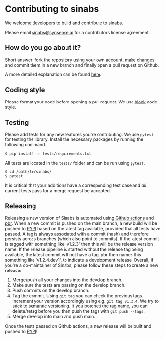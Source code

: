 # Contributing to sinabs

We welcome developers to build and contribute to sinabs.

Please email sinabs@synsense.ai for a contributors license agreement. 


## How do you go about it?

Short answer: fork the repository using your own account, make changes and commit them in a new branch and finally open a pull request on Github.

A more detailed explanation can be found [here](https://docs.github.com/en/pull-requests/collaborating-with-pull-requests).

## Coding style

Please format your code before opening a pull request. We use [black](https://black.readthedocs.io/en/stable/index.html) code style. 

## Testing
Please add tests for any new features you're contributing. We use `pytest` for testing the library. 
Install the necessary packages by running the following command.

```
$ pip install -r tests/requirements.txt
```

All tests are located in the `tests/` folder and can be run using `pytest`.

```
$ cd /path/to/sinabs/
$ pytest
```

It is critical that your additions have a corresponding test case and *all* current tests pass for a merge request be accepted.

## Releasing
Releasing a new version of Sinabs is automated using [Github actions](https://github.com/synsense/sinabs/actions) and [pbr](https://docs.openstack.org/pbr/latest/). When a new commit is pushed on the main branch, a new build will be pushed to [PYPI](https://pypi.org/project/sinabs/#history) based on the latest tag available, provided that all tests have passed. A tag is always associated with a commit (hash) and therefore persists across branches (which also point to commits). If the latest commit is tagged with something like 'v1.2.3' then this will be the release version name. If the release pipeline is started without the release tag being available, the latest commit will not have a tag. pbr then names this something like 'v1.2.4.dev1', to indicate a development release. Overall, if you're a co-maintainer of Sinabs, please follow these steps to create a new release:

1. Merge/push all your changes into the develop branch.
2. Make sure the tests are passing on the develop branch.
3. Push commits on the develop branch.
4. Tag the commit. Using `git tag` you can check the previous tags. Increment your version accordingly using e.g. `git tag v1.2.4`. We try to stick to [semantic versioning](https://semver.org/). If you botched the tag name, you can delete/retag before you then push the tags with `git push --tags`. 
5. Merge develop into main and push main.

Once the tests passed on Github actions, a new release will be built and pushed to [PYPI](https://pypi.org/project/sinabs/#history)!
